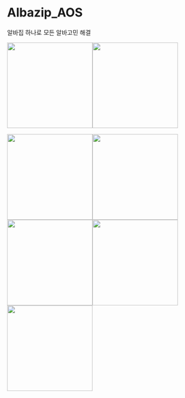 # Albazip_AOS
알바집 하나로 모든 알바고민 해결

<img src = "https://user-images.githubusercontent.com/62979643/147063978-f8615616-4c3e-4619-9568-88167d59ec8e.png" width ="200" /><img src = "https://user-images.githubusercontent.com/62979643/147063998-6f424fdd-2cac-4239-b93f-1613fb1cd5a9.png" width ="200" />

<img src = "https://user-images.githubusercontent.com/62979643/147064012-2e27a825-d331-442c-9a31-9ab38097b1b4.png" width ="200" /><img src = "https://user-images.githubusercontent.com/62979643/147064031-21668f0e-5448-46b6-ae29-83cb7b2f4a87.png" width ="200" /><img src = "https://user-images.githubusercontent.com/62979643/147064040-a4ed8d78-b2ff-412b-87b5-44ede4b3b276.png" width ="200" /><img src = "https://user-images.githubusercontent.com/62979643/147064046-946baa52-05d2-47ae-9bc3-161c6bbb170a.png" width ="200" /><img src = "https://user-images.githubusercontent.com/62979643/147064056-c3585884-321c-4c57-af2c-8ecdc86196df.png" width ="200" />
